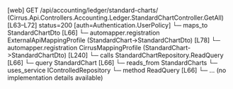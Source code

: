 [web] GET /api/accounting/ledger/standard-charts/  (Cirrus.Api.Controllers.Accounting.Ledger.StandardChartController.GetAll)  [L63–L72] status=200 [auth=Authentication.UserPolicy]
  └─ maps_to StandardChartDto [L66]
    └─ automapper.registration ExternalApiMappingProfile (StandardChart->StandardChartDto) [L78]
    └─ automapper.registration CirrusMappingProfile (StandardChart->StandardChartDto) [L240]
  └─ calls StandardChartRepository.ReadQuery [L66]
  └─ query StandardChart [L66]
    └─ reads_from StandardCharts
  └─ uses_service IControlledRepository<StandardChart>
    └─ method ReadQuery [L66]
      └─ ... (no implementation details available)

